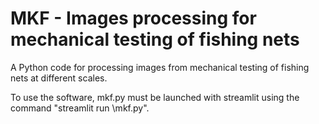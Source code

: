 # MKF - Images processing for mechanical testing of fishing nets
A Python code for processing images from mechanical testing of fishing nets at different scales.

To use the software, mkf.py must be launched with streamlit using the command "streamlit run \mkf.py".

